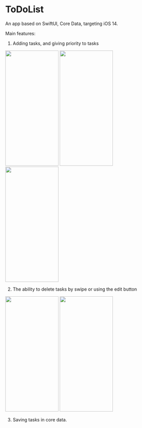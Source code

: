 # ToDoList

An app based on SwiftUI, Core Data, targeting iOS 14.

Main features:

1) Adding tasks, and giving priority to tasks


<img src= "https://user-images.githubusercontent.com/101548647/202840068-125366fb-590f-460e-92ea-1b359bec004f.png" width="167" height="361"> <img src= "https://user-images.githubusercontent.com/101548647/202840072-da54a676-ee2d-4ba6-818a-86032037e38b.png" width="167" height="361"> <img src= "https://user-images.githubusercontent.com/101548647/202840084-ffd640f3-9441-4904-af56-58d2a84d566e.png" width="167" height="361"> 

2) The ability to delete tasks by swipe or using the edit button

<img src= "https://user-images.githubusercontent.com/101548647/202840100-9c0ce964-9cf1-45f9-a109-04ab0820281c.png" width="167" height="361"> <img src= "https://user-images.githubusercontent.com/101548647/202840118-0e88ca0c-83c3-4b2e-8fca-dae0e20468e2.png" width="167" height="361">

3) Saving tasks in core data.
